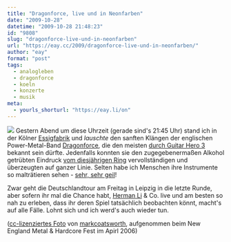 ```yaml
---
title: "Dragonforce, live und in Neonfarben"
date: "2009-10-28"
datetime: "2009-10-28 21:48:23"
id: "9808"
slug: "dragonforce-live-und-in-neonfarben"
url: "https://eay.cc/2009/dragonforce-live-und-in-neonfarben/"
author: "eay"
format: "post"
tags:
  - analogleben
  - dragonforce
  - koeln
  - konzerte
  - musik
meta:
  - yourls_shorturl: "https://eay.li/on"
---
```


![](https://eay.cc/uploads/2009/dragonforce.jpg) Gestern Abend um diese Uhrzeit (gerade sind's 21:45 Uhr) stand ich in der Kölner [Essigfabrik](http://www.essig-fabrik.de/) und _lauschte_ den sanften Klängen der englischen Power-Metal-Band [Dragonforce](http://www.dragonforce.com/), die den meisten [durch Guitar Hero 3](//eay.cc/2009/guitar-hero-wahnsinn/) bekannt sein dürfte. Jedenfalls konnten sie den zugegebenermaßen Alkohol getrübten Eindruck [vom diesjährigen Ring](//eay.cc/2009/rock-am-ring-2009/) vervollständigen und überzeugten auf ganzer Linie. Selten habe ich Menschen ihre Instrumente so malträtieren sehen - [sehr, sehr geil](http://twitter.com/Eay/status/5215460241)!

Zwar geht die Deutschlandtour am Freitag in Leipzig in die letzte Runde, aber sofern ihr mal die Chance habt, [Herman Li](http://de.wikipedia.org/wiki/Herman_Li) & Co. live und am besten so nah zu erleben, dass ihr deren Spiel tatsächlich beobachten könnt, macht's auf alle Fälle. Lohnt sich und ich werd's auch wieder tun.

([cc-lizenziertes Foto](http://www.flickr.com/photos/markcoatsworth/3718850122/) von [markcoatsworth](http://www.flickr.com/photos/markcoatsworth/), aufgenommen beim New England Metal & Hardcore Fest im Apirl 2006)
